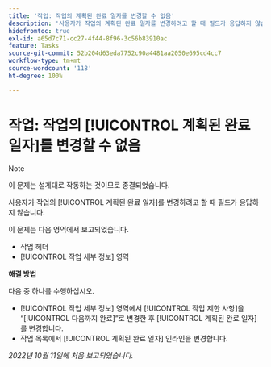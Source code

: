 ```yaml
---
title: '작업: 작업의 계획된 완료 일자를 변경할 수 없음'
description: '사용자가 작업의 계획된 완료 일자를 변경하려고 할 때 필드가 응답하지 않습니다. '
hidefromtoc: true
exl-id: a65d7c71-cc27-4f44-8f96-3c56b83910ac
feature: Tasks
source-git-commit: 52b204d63eda7752c90a4481aa2050e695cd4cc7
workflow-type: tm+mt
source-wordcount: '118'
ht-degree: 100%

---
```


# 작업: 작업의 [!UICONTROL 계획된 완료 일자]를 변경할 수 없음

>[!NOTE]
>
>이 문제는 설계대로 작동하는 것이므로 종결되었습니다.

사용자가 작업의 [!UICONTROL 계획된 완료 일자]를 변경하려고 할 때 필드가 응답하지 않습니다.

이 문제는 다음 영역에서 보고되었습니다.

* 작업 헤더
* [!UICONTROL 작업 세부 정보] 영역

**해결 방법**

다음 중 하나를 수행하십시오.

* [!UICONTROL 작업 세부 정보] 영역에서 [!UICONTROL 작업 제한 사항]을 “[!UICONTROL 다음까지 완료]”로 변경한 후 [!UICONTROL 계획된 완료 일자]를 변경합니다.
* 작업 목록에서 [!UICONTROL 계획된 완료 일자] 인라인을 변경합니다.

_2022년 10월 11일에 처음 보고되었습니다._
